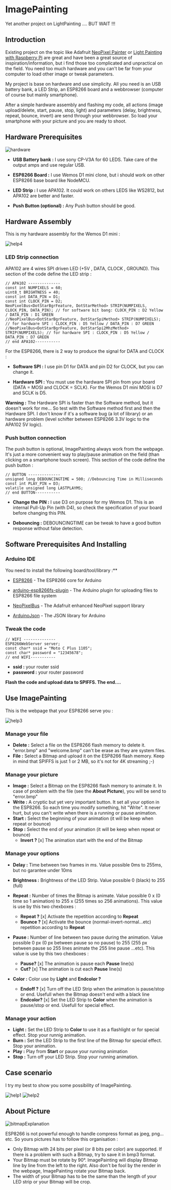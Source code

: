 # ImagePainting

Yet another project on LightPainting .... BUT WAIT !!!

## Introduction

Existing project on the topic like Adafruit [NeoPixel Painter](https://learn.adafruit.com/neopixel-painter/overview) or [Light Painting with Raspberry Pi](https://learn.adafruit.com/light-painting-with-raspberry-pi/overview) are great and have been a great source of inspiration/information, but i find those too complicated and unpractical on the field. You need too much hardware and you can't be far from your computer to load other image or tweak parameters.

My project is base on hardware and use simplicity. All you need is an USB battery bank, a LED Strip, an ESP8266 board and a webbrowser (computer of course but mainly smartphone).

After a simple hardware assembly and flashing my code, all actions (image upload/delete, start, pause, stop, light) and parameters (delay, brightness, repeat, bounce, invert) are send through your webbrowser. So load your smartphone with your picture and you are ready to shoot.

## Hardware Prerequisites

![hardware](https://user-images.githubusercontent.com/2498942/68552594-e7a07400-0418-11ea-9d8a-11a54ea146d7.jpg)

* **USB Battery bank :** I use sony CP-V3A for 60 LEDS. Take care of the output amps and use regular USB.

* **ESP8266 Board :** I use Wemos D1 mini clone, but i should work on other ESP8266 base board like NodeMCU.

* **LED Strip :** I use APA102. It could work on others LEDS like WS2812, but APA102 are better and faster.

* **Push Button (optional) :** Any Push button should be good.

## Hardware Assembly

This is my hardware assembly for the Wemos D1 mini :

![help4](https://user-images.githubusercontent.com/2498942/69000175-d00b3480-08cb-11ea-8f84-812b48917d14.png "Hardware assembly for software bit bang")

### LED Strip connection

APA102 are 4 wires SPI driven LED (+5V , DATA, CLOCK , GROUND). This section of the code define the LED strip :

```
// APA102 --------------
const int NUMPIXELS = 60;
uint8_t BRIGHTNESS = 40;
const int DATA_PIN = D1;
const int CLOCK_PIN = D2;
NeoPixelBus<DotStarBgrFeature, DotStarMethod> STRIP(NUMPIXELS, CLOCK_PIN, DATA_PIN); // for software bit bang: CLOCK_PIN : D2 Yellow / DATA_PIN : D1 GREEN
//NeoPixelBus<DotStarBgrFeature, DotStarSpiMethod> STRIP(NUMPIXELS); // for hardware SPI : CLOCK_PIN : D5 Yellow / DATA_PIN : D7 GREEN
//NeoPixelBus<DotStarBgrFeature, DotStarSpi2MhzMethod> STRIP(NUMPIXELS); // for hardware SPI : CLOCK_PIN : D5 Yellow / DATA_PIN : D7 GREEN
// end APA102-----------
```

For the ESP8266, there is 2 way to produce the signal for DATA and CLOCK :

* **Software SPI :** I use pin D1 for DATA and pin D2 for CLOCK, but you can change it.

* **Hardware SPI :** You must use the hardware SPI pin from your board (DATA = MOSI and CLOCK = SCLK). For the Wemos D1 mini MOSI is D7 and SCLK is D5.

**Warning :** The Hardware SPI is faster than the Software method, but it doesn't work for me... So test with the Software method first and then the Hardware SPI. I don't know if it's a software bug (a lot of library) or an hardware problem (level schifter between ESP8266 3.3V logic to the APA102 5V logic).

### Push button connection

The push button is optional, ImagePainting always work from the webpage. It's just a more convenient way to play/pause animation on the field (than clicking on a smartphone touch screen). This section of the code define the push button :

```
// BUTTON --------------
unsigned long DEBOUNCINGTIME = 500; //Debouncing Time in Milliseconds
const int PLAY_PIN = D3;
volatile unsigned long LASTPLAYMS;
// end BUTTON-----------
```

* **Change the PIN :** I use D3 on purpose for my Wemos D1. This is an internal Pull-Up Pin (with D4), so check the specification of your board before changing this PIN.

* **Debouncing :** DEBOUNCINGTIME can be tweak to have a good button response without false detection.

## Software Prerequisites And Installing

### Arduino IDE

You need to install the following board/tool/library :**

* [ESP8266](https://github.com/esp8266/Arduino) - The ESP8266 core for Arduino

* [arduino-esp8266fs-plugin](https://github.com/esp8266/arduino-esp8266fs-plugin) - The Arduino plugin for uploading
 files to ESP8266 file system
 
* [NeoPixelBus](https://github.com/Makuna/NeoPixelBus) - The Adafruit enhanced NeoPixel support library

* [ArduinoJson](https://github.com/bblanchon/ArduinoJson) - The JSON library for Arduino

### Tweak the code

```
// WIFI --------------
ESP8266WebServer server;
const char* ssid = "Moto C Plus 1105";
const char* password = "12345678";
// end WIFI-----------
```

* **ssid :** your router ssid
* **password :** your router password

**Flash the code and upload data to SPIFFS. The end....**

## Use ImagePainting

This is the webpage that your ESP8266 serve you :

![help3](https://user-images.githubusercontent.com/2498942/68999792-13fb3b00-08c6-11ea-9304-21183b95ae0f.png)

### Manage your file

* **Delete :** Select a file on the ESP8266 flash memory to delete it. "error.bmp" and "welcome.bmp" can't be erase as they are system files.
* **File :** Select a Bitmap and upload it on the ESP8266 flash memory. Keep in mind that SPIFFS is just 1 or 2 MB, so it's not for 4K streaming ;-)

### Manage your picture

* **Image :** Select a Bitmap on the ESP8266 flash memory to animate it. In case of problem with the file (see the **About Picture**), you will be send to "error.bmp"
* **Write :** A cryptic but yet very important button. It set all your option in the ESP8266. So each time you modify something, hit "Write". It never hurt, but you can't write when there is a running or pause animation.
* **Start :** Select the beginning of your animation (it will be keep when repeat or bounce)
* **Stop :** Select the end of your animation (it will be keep when repeat or bounce)
  * **Invert ?** [x] The animation start with the end of the Bitmap

### Manage your options

* **Delay :** Time between two frames in ms. Value possible 0ms to 255ms, but no garantee under 10ms
* **Brightness :** Brightness of the LED Strip. Value possible 0 (black) to 255 (full)

* **Repeat :** Number of times the Bitmap is animate. Value possible 0 x (0 time so 1 animation) to 255 x (255 times so 256 animations). This value is use by this two chexboxes :
  * **Repeat ?** [x] Activate the repetition according to **Repeat**
  * **Bounce ?** [x] Activate the bounce (normal-invert-normal...etc) repetition according to **Repeat**

* **Pause :** Number of line between two pause during the animation. Value possible 0 px (0 px between pause so no pause) to 255 (255 px between pause so 255 lines animate the 255 line pause ...etc). This value is use by this two chexboxes :
  * **Pause?** [x] The animation is pause each **Pause** line(s)
  * **Cut?** [x] The animation is cut each **Pause** line(s)

* **Color :** Color use by **Light** and **Endcolor ?**
  * **Endoff ?** [x] Turn off the LED Strip when the animation is pause/stop or end. Usefull when the Bitmap doesn't end with a black line
  * **Endcolor?** [x] Set the LED Strip to **Color** when the animation is pause/stop or end. Usefull for special effect.
### Manage your action

* **Light :** Set the LED Strip to **Color** to use it as a flashlight or for special effect. Stop your runnig animation.
* **Burn :** Set the LED Strip to the first line of the Bitmap for special effect. Stop your animation.
* **Play :** Play from **Start** or pause your running animation
* **Stop :** Turn off your LED Strip. Stop your running animation.

## Case scenario

I try my best to show you some possibility of ImagePainting.

![help1](https://user-images.githubusercontent.com/2498942/68999790-1362a480-08c6-11ea-976c-e6bd6f43f333.png)
![help2](https://user-images.githubusercontent.com/2498942/68999791-1362a480-08c6-11ea-9d93-aec3192cc787.png)

## About Picture

![bitmapExplanation](https://user-images.githubusercontent.com/2498942/68552286-a3f83b00-0415-11ea-8ec8-e8d4f2450843.jpg)

ESP8266 is not powerful enough to handle compress format as jpeg, png... etc. So yours pictures has to follow this organisation :

* Only Bitmap with 24 bits per pixel (or 8 bits per color) are supported. If there is a problem with such a Bitmap, try to save it in bmp3 format.
* Your Bitmap must be rotate by 90°. ImagePainting will display Bitmap line by line from the left to the right. Also don't be fool by the render in the webpage, ImagePainting rotate your Bitmap back.
* The width of your Bitmap has to be the same than the length of your LED strip or your Bitmap will be crop.
